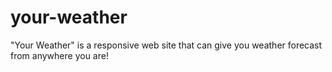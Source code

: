 # your-weather
"Your Weather" is a responsive web site that can give you weather forecast from anywhere you are!
